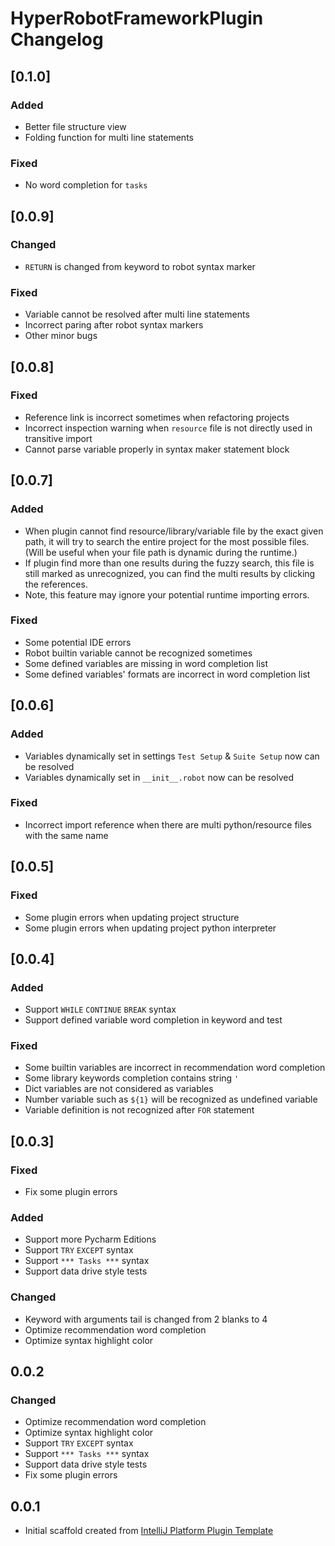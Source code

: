 <!-- Keep a Changelog guide -> https://keepachangelog.com -->

# HyperRobotFrameworkPlugin Changelog
## [0.1.0]
### Added
- Better file structure view
- Folding function for multi line statements

### Fixed
- No word completion for `tasks`

## [0.0.9]
### Changed
- `RETURN` is changed from keyword to robot syntax marker

### Fixed
- Variable cannot be resolved after multi line statements
- Incorrect paring after robot syntax markers
- Other minor bugs

## [0.0.8]
### Fixed
- Reference link is incorrect sometimes when refactoring projects
- Incorrect inspection warning when `resource` file is not directly used in transitive import 
- Cannot parse variable properly in syntax maker statement block

## [0.0.7]
### Added
- When plugin cannot find resource/library/variable file by the exact given path, it will try to search the entire project for the most possible files. (Will be useful when your file path is dynamic during the runtime.)
- If plugin find more than one results during the fuzzy search, this file is still marked as unrecognized, you can find the multi results by clicking the references.
- Note, this feature may ignore your potential runtime importing errors.

### Fixed
- Some potential IDE errors
- Robot builtin variable cannot be recognized sometimes
- Some defined variables are missing in word completion list
- Some defined variables' formats are incorrect in word completion list

## [0.0.6]
### Added
- Variables dynamically set in settings `Test Setup` & `Suite Setup` now can be resolved
- Variables dynamically set in `__init__.robot` now can be resolved

### Fixed
- Incorrect import reference when there are multi python/resource files with the same name

## [0.0.5]
### Fixed
- Some plugin errors when updating project structure
- Some plugin errors when updating project python interpreter

## [0.0.4]
### Added
- Support `WHILE` `CONTINUE` `BREAK` syntax
- Support defined variable word completion in keyword and test
### Fixed
- Some builtin variables are incorrect in recommendation word completion
- Some library keywords completion contains string `'`
- Dict variables are not considered as variables
- Number variable such as `${1}` will be recognized as undefined variable
- Variable definition is not recognized after `FOR` statement


## [0.0.3]
### Fixed
- Fix some plugin errors
### Added
- Support more Pycharm Editions
- Support `TRY` `EXCEPT` syntax
- Support `*** Tasks ***` syntax
- Support data drive style tests
### Changed
- Keyword with arguments tail is changed from 2 blanks to 4
- Optimize recommendation word completion
- Optimize syntax highlight color


## 0.0.2
### Changed
- Optimize recommendation word completion
- Optimize syntax highlight color
- Support `TRY` `EXCEPT` syntax
- Support `*** Tasks ***` syntax
- Support data drive style tests
- Fix some plugin errors

## 0.0.1
- Initial scaffold created from [IntelliJ Platform Plugin Template](https://github.com/JetBrains/intellij-platform-plugin-template)
